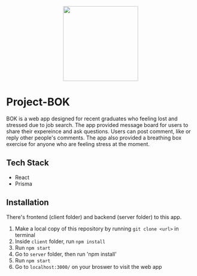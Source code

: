 <div align="center">
  <img src="https://i.ibb.co/QJWStzL/bok-logo.png" style="height: 200px" />
</div>

# Project-BOK
BOK is a web app designed for recent graduates who feeling lost and stressed due to job search. The app provided message board for users to share their expereince and ask questions. Users can post comment, like or reply other people's comments. The app also provided a breathing box exercise for anyone who are feeling stress at the moment.
## Tech Stack
* React
* Prisma

##  Installation
There's frontend (client folder) and backend (server folder) to this app.
1. Make a local copy of this repository by running `git clone <url>` in terminal
2. Inside `client` folder, run `npm install`
3. Run `npm start`
4. Go to `server` folder, then run 'npm install'
5. Run `npm start`
6. Go to `localhost:3000/` on your broswer to visit the web app

